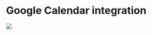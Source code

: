# Google Calendar integration

[<img src="https://firebasestorage.googleapis.com/v0/b/bkind-a71be.appspot.com/o/images%2Fpublic%2Fsmall_deploy.png?alt=media&token=4fdf433e-3072-46b2-a6f6-da59f4b3336b">](https://app.devscore.dev/functions/editor?gitPath=https://github.com/DevScoreInc/samples&dirPath=google-calendar)



